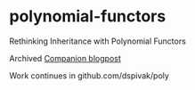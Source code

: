 # polynomial-functors
Rethinking Inheritance with Polynomial Functors

Archived [Companion blogpost](https://web.archive.org/web/20150918235259/https://categorial.wordpress.com/)

Work continues in github.com/dspivak/poly
